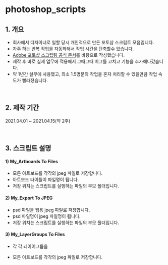 # photoshop_scripts

## 1. 개요
- 회사에서 디자이너로 일할 당시 개인적으로 만든 포토샵 스크립트 모음입니다.  
- 자주 하는 반복 작업을 자동화해서 작업 시간을 단축할수 있습니다.   
- [Adobe 포토샵 스크립팅 공식 문서](https://github.com/Adobe-CEP/CEP-Resources/tree/master/Documentation/Product%20specific%20Documentation/Photoshop%20Scripting)를 바탕으로 작성했습니다.
- 제작 후 바로 실제 업무에 적용해서 그때그때 버그를 고치고 기능을 추가해나갔습니다. 
- 약 1년간 실무에 사용했고, 최소 1.5명분의 작업을 혼자 처리할 수 있을만큼 작업 속도가 빨라졌습니다.

<br>

## 2. 제작 기간
2021.04.01 ~ 2021.04.15(약 2주)

<br>

## 3. 스크립트 설명
#### 1) My_Artboards To Files
+ 모든 아트보드를 각각의 jpeg 파일로 저장합니다.
+ 아트보드 타이틀이 파일명이 됩니다. 
+ 저장 위치는 스크립트를 실행하는 파일의 부모 폴더입니다.

#### 2) My_Export To JPEG
+ psd 파일을 웹용 jpeg 파일로 저장합니다.
+ psd 파일명이 jpeg 파일명이 됩니다.
+ 저장 위치는 스크립트를 실행하는 파일의 부모 폴더입니다.

#### 3) My_LayerGroups To Files
+ 각  각 레이어그룹을 
- 모든 아트보드를 각각의 jpeg 파일로 저장합니다.
